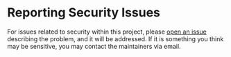 # Reporting Security Issues

For issues related to security within this project, please [open an issue] describing
the problem, and it will be addressed. If it is something you think may be sensitive,
you may contact the maintainers via email.

[open an issue]: https://github.com/timoguin/goldap/issues
